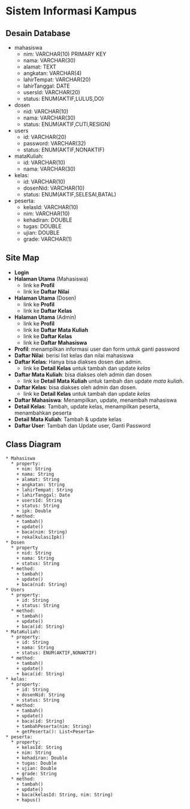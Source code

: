 # Sistem Informasi Kampus

## Desain Database
- mahasiswa
  - nim: VARCHAR(10) PRIMARY KEY
  - nama: VARCHAR(30)
  - alamat: TEXT
  - angkatan: VARCHAR(4)
  - lahirTempat: VARCHAR(20)
  - lahirTanggal: DATE
  - usersId: VARCHAR(20)
  - status: ENUM(AKTIF,LULUS,DO)
- dosen
  - nid: VARCHAR(10)
  - nama: VARCHAR(30)
  - status: ENUM(AKTIF,CUTI,RESIGN)
- users
  - id: VARCHAR(20)
  - password: VARCHAR(32) 
  - status: ENUM(AKTIF,NONAKTIF)
- mataKuliah:
  - id: VARCHAR(10)
  - nama: VARCHAR(30)
- kelas:
  - id: VARCHAR(10)
  - dosenNid: VARCHAR(10)
  - status: ENUM(AKTIF,SELESAI,BATAL)
- peserta:
  - kelasId: VARCHAR(10)
  - nim: VARCHAR(10)
  - kehadiran: DOUBLE
  - tugas: DOUBLE
  - ujian: DOUBLE
  - grade: VARCHAR(1)

## Site Map
- **Login**
- **Halaman Utama** (Mahasiswa)
  - link ke **Profil**
  - link ke **Daftar Nilai**
- **Halaman Utama** (Dosen)
  - link ke **Profil**
  - link ke **Daftar Kelas**
- **Halaman Utama** (Admin)
  - link ke **Profil**
  - link ke **Daftar Mata Kuliah**
  - link ke **Daftar Kelas**
  - link ke **Daftar Mahasiswa**
- **Profil**: menampilkan informasi user dan form untuk ganti password 
- **Daftar Nilai**: berisi list kelas dan nilai mahasiswa
- **Daftar Kelas**: Hanya bisa diakses dosen dan admin.
  - link ke **Detail Kelas** untuk tambah dan update _kelas_
- **Daftar Mata Kuliah**: bisa diakses oleh admin dan dosen
  - link ke **Detail Mata Kuliah** untuk tambah dan update _mata kuliah_.
- **Daftar Kelas**: bisa diakses oleh admin dan dosen.
  - link ke **Detail Kelas** untuk tambah dan update _kelas_
- **Daftar Mahasiswa**: Menampilkan, update, menambah mahasiswa
- **Detail Kelas**: Tambah, update kelas, menampilkan peserta, menambahkan peserta
- **Detail Mata Kuliah**: Tambah & update kelas
- **Daftar User**: Tambah dan Update user, Ganti Password

## Class Diagram
```
* Mahasiswa
  * property:
    + nim: String
    + nama: String
    + alamat: String
    + angkatan: String
    + lahirTempat: String
    + lahirTanggal: Date
    + usersId: String
    + status: String
    + ipk: Double
  * method:
    + tambah()
    + update()
    + baca(nim: String)
    + rekalkulasiIpk() 
* Dosen
  * property
    + nid: String
    + nama: String
    + status: String
  * method:
    + tambah()
    + update() 
    + baca(nid: String)
* Users
  * property:
    + id: String
    + status: String
  * method:
    + tambah()
    + update()
    + baca(id: String)
* MataKuliah:
  * property:
    + id: String
    + nama: String
    + status: ENUM(AKTIF,NONAKTIF)
  * method: 
    + tambah()
    + update() 
    + baca(id: String)
* kelas:
  * property:
    + id: String
    + dosenNid: String
    + status: String
  * method:
    + tambah()
    + update()
    + baca(id: String)
    + tambahPeserta(nim: String)
    + getPeserta(): List<Peserta>
* peserta:
  * property:
    + kelasId: String
    + nim: String
    + kehadiran: Double
    + tugas: Double
    + ujian: Double
    + grade: String
  * method:
    + tambah()
    + update()
    + baca(kelasId: String, nim: String)
    + hapus()
    
```